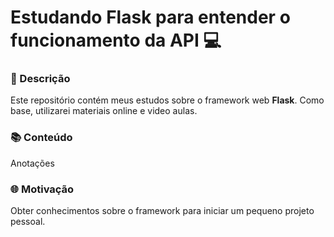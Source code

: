 # Estudando Flask para entender o funcionamento da API 💻


### 📃 Descrição
Este repositório contém meus estudos sobre o framework web **Flask**. Como base, utilizarei materiais online e video aulas.

### 📚 Conteúdo
Anotações

### 🌐 Motivação
Obter conhecimentos sobre o framework para iniciar um pequeno projeto pessoal.
